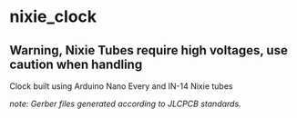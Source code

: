 # nixie_clock

## Warning, Nixie Tubes require high voltages, use caution when handling

Clock built using Arduino Nano Every and IN-14 Nixie tubes

*note: Gerber files generated according to JLCPCB standards.*
